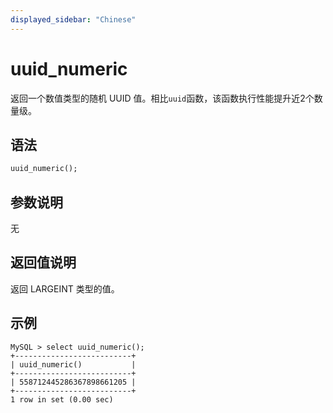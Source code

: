 ```yaml
---
displayed_sidebar: "Chinese"
---
```


# uuid_numeric



返回一个数值类型的随机 UUID 值。相比`uuid`函数，该函数执行性能提升近2个数量级。

## 语法

```Haskell
uuid_numeric();
```

## 参数说明

无

## 返回值说明

返回 LARGEINT 类型的值。

## 示例

```Plain Text
MySQL > select uuid_numeric();
+--------------------------+
| uuid_numeric()           |
+--------------------------+
| 558712445286367898661205 |
+--------------------------+
1 row in set (0.00 sec)
```
